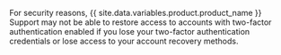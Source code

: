 For security reasons, {{ site.data.variables.product.product_name }} Support may not be able to restore access to accounts with two-factor authentication enabled if you lose your two-factor authentication credentials or lose access to your account recovery methods.
